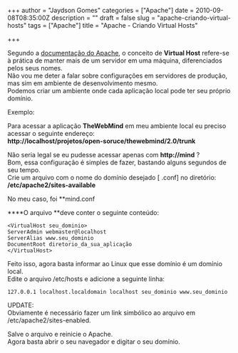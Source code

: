 +++
author = "Jaydson Gomes"
categories = ["Apache"]
date = 2010-09-08T08:35:00Z
description = ""
draft = false
slug = "apache-criando-virtual-hosts"
tags = ["Apache"]
title = "Apache - Criando Virtual Hosts"

+++

Segundo a [documentação do Apache](http://httpd.apache.org/docs/1.3/vhosts/), o conceito de **Virtual Host** refere-se à prática de manter mais de um  servidor em uma máquina, diferenciados pelos seus nomes.  
Não vou me deter a falar sobre configurações em servidores de produção, mas sim em ambiente de desenvolvimento mesmo.  
Podemos criar um ambiente onde cada aplicação local pode ter seu próprio domínio.  

Exemplo:  

Para acessar a aplicação **TheWebMind** em meu ambiente local eu preciso acessar o seguinte endereço:  
**http://localhost/projetos/open-soruce/thewebmind/2.0/trunk**  


Não seria legal se eu pudesse acessar apenas com **http://mind** ?  
Bom, essa configuração é simples de fazer, bastando alguns segundos de seu tempo.  
Crie um arquivo com o nome do domínio desejado [ .conf] no diretório: **/etc/apache2/sites-available**  

No meu caso, foi **mind.conf<!-- more -->  

****O arquivo **deve conter o seguinte conteúdo:
```
<VirtualHost seu_dominio>
ServerAdmin webmaster@localhost
ServerAlias www.seu_dominio
DocumentRoot diretorio_da_sua_aplicação
</VirtualHost>
```

Feito isso, agora basta informar ao Linux que esse domínio é um domínio local.  
Edite o arquivo /etc/hosts e adicione a seguinte linha:  
```
127.0.0.1 localhost.localdomain localhost seu_dominio www.seu_dominio
```

UPDATE:  
Obviamente é necessário fazer um link simbólico ao arquivo em /etc/apache2/sites-enabled.  

Salve o arquivo e reinicie o Apache.  
Agora basta abrir o seu navegador e digitar o seu domínio.  